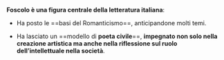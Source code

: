 **Foscolo è una figura centrale della letteratura italiana**:

- Ha posto le ==basi del Romanticismo==, anticipandone molti temi.

- Ha lasciato un ==modello di **poeta civile**==, **impegnato non solo nella creazione artistica ma anche nella riflessione sul ruolo dell’intellettuale nella società**.